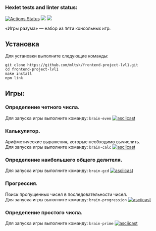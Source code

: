 ### Hexlet tests and linter status:
[![Actions Status](https://github.com/mltsk/frontend-project-lvl1/workflows/hexlet-check/badge.svg)](https://github.com/mltsk/frontend-project-lvl1/actions)
<a href="https://codeclimate.com/github/codeclimate/codeclimate/maintainability"><img src="https://api.codeclimate.com/v1/badges/a99a88d28ad37a79dbf6/maintainability" /></a>
<img src="https://github.com/mltsk/frontend-project-lvl1/actions/workflows/eslint.yml/badge.svg">

«Игры разума» — набор из пяти консольных игр.

## Установка

Для установки выполните следующие команды:
```
git clone https://github.com/mltsk/frontend-project-lvl1.git
cd frontend-project-lvl1
make install
npm link
```
## Игры:
### Определение четного числа.<br>
Для запуска игры выполните команду: `brain-even`
[![asciicast](https://asciinema.org/a/U9inYOdG6I44hhy1o1fy9YvBX.svg)](https://asciinema.org/a/U9inYOdG6I44hhy1o1fy9YvBX)
### Калькулятор. 
Арифметические выражения, которые необходимо вычислить.<br>
Для запуска игры выполните команду: `brain-calc`
[![asciicast](https://asciinema.org/a/RnketIJHhvWJnrs8T2jOlY7sa.svg)](https://asciinema.org/a/RnketIJHhvWJnrs8T2jOlY7sa)
### Определение наибольшего общего делителя.<br>
Для запуска игры выполните команду: `brain-gcd`
[![asciicast](https://asciinema.org/a/tgjOmcxXn3qbsQh09ewpOqvYy.svg)](https://asciinema.org/a/tgjOmcxXn3qbsQh09ewpOqvYy)
### Прогрессия. 
Поиск пропущенных чисел в последовательности чисел.<br>
Для запуска игры выполните команду: `brain-progression`
[![asciicast](https://asciinema.org/a/eU9TI6FIVERkE6AaqquiIQ9uq.svg)](https://asciinema.org/a/eU9TI6FIVERkE6AaqquiIQ9uq)
### Определение простого числа.<br>
Для запуска игры выполните команду: `brain-prime`
[![asciicast](https://asciinema.org/a/rgVw52QS1nyLxTs1TvK4YkEtW.svg)](https://asciinema.org/a/rgVw52QS1nyLxTs1TvK4YkEtW)

